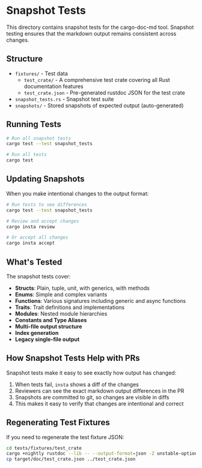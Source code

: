 # Snapshot Tests

This directory contains snapshot tests for the cargo-doc-md tool. Snapshot testing ensures that the markdown output remains consistent across changes.

## Structure

- `fixtures/` - Test data
  - `test_crate/` - A comprehensive test crate covering all Rust documentation features
  - `test_crate.json` - Pre-generated rustdoc JSON for the test crate
- `snapshot_tests.rs` - Snapshot test suite
- `snapshots/` - Stored snapshots of expected output (auto-generated)

## Running Tests

```bash
# Run all snapshot tests
cargo test --test snapshot_tests

# Run all tests
cargo test
```

## Updating Snapshots

When you make intentional changes to the output format:

```bash
# Run tests to see differences
cargo test --test snapshot_tests

# Review and accept changes
cargo insta review

# Or accept all changes
cargo insta accept
```

## What's Tested

The snapshot tests cover:

- **Structs**: Plain, tuple, unit, with generics, with methods
- **Enums**: Simple and complex variants
- **Functions**: Various signatures including generic and async functions
- **Traits**: Trait definitions and implementations
- **Modules**: Nested module hierarchies
- **Constants and Type Aliases**
- **Multi-file output structure**
- **Index generation**
- **Legacy single-file output**

## How Snapshot Tests Help with PRs

Snapshot tests make it easy to see exactly how output has changed:

1. When tests fail, `insta` shows a diff of the changes
2. Reviewers can see the exact markdown output differences in the PR
3. Snapshots are committed to git, so changes are visible in diffs
4. This makes it easy to verify that changes are intentional and correct

## Regenerating Test Fixtures

If you need to regenerate the test fixture JSON:

```bash
cd tests/fixtures/test_crate
cargo +nightly rustdoc --lib -- --output-format=json -Z unstable-options
cp target/doc/test_crate.json ../test_crate.json
```
